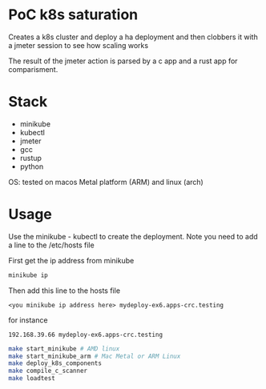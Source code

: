 # PoC k8s saturation 

Creates a k8s cluster and deploy a ha deployment and then clobbers it with a jmeter session to see how scaling works 

The result of the jmeter action is parsed by a c app and a rust app for comparisment. 

# Stack 

- minikube
- kubectl
- jmeter 
- gcc 
- rustup
- python 

OS: tested on macos Metal platform (ARM) and linux (arch) 

# Usage 

Use the minikube - kubectl to create the deployment. 
Note you need to add a line to the /etc/hosts file 

First get the ip address from minikube 

```bash
minikube ip
```
Then add this line to the hosts file 

```text
<you minikube ip address here> mydeploy-ex6.apps-crc.testing
```
for instance 
```text
192.168.39.66 mydeploy-ex6.apps-crc.testing
```

```bash
make start_minikube # AMD linux 
make start_minikube_arm # Mac Metal or ARM Linux
make deploy_k8s_components
make compile_c_scanner
make loadtest
```
